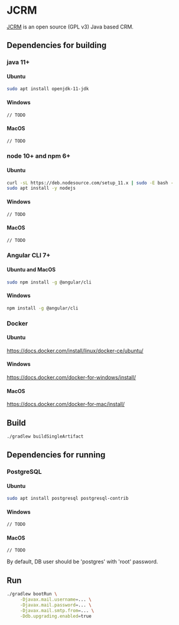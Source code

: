 # JCRM
[JCRM](https://crm.codehunters.ru) is an open source (GPL v3) Java based CRM.

## Dependencies for building
### java 11+
#### Ubuntu
```bash
sudo apt install openjdk-11-jdk
```
#### Windows
```bash
// TODO
```
#### MacOS
```bash
// TODO
```
### node 10+ and npm 6+
#### Ubuntu
```bash
curl -sL https://deb.nodesource.com/setup_11.x | sudo -E bash -
sudo apt install -y nodejs
```
#### Windows
```bash
// TODO
```
#### MacOS
```bash
// TODO
```
### Angular CLI 7+
#### Ubuntu and MacOS
```bash
sudo npm install -g @angular/cli
```
#### Windows
```bash
npm install -g @angular/cli
```
### Docker
#### Ubuntu
https://docs.docker.com/install/linux/docker-ce/ubuntu/
#### Windows
https://docs.docker.com/docker-for-windows/install/
#### MacOS
https://docs.docker.com/docker-for-mac/install/

## Build
```bash
./gradlew buildSingleArtifact 
```


## Dependencies for running
### PostgreSQL
#### Ubuntu
```bash
sudo apt install postgresql postgresql-contrib
```
#### Windows
```bash
// TODO
```
#### MacOS
```bash
// TODO
```
By default, DB user should be 'postgres' with 'root' password.

## Run
```bash
./gradlew bootRun \
     -Djavax.mail.username=... \
     -Djavax.mail.password=... \
     -Djavax.mail.smtp.from=... \
     -Ddb.upgrading.enabled=true
```
